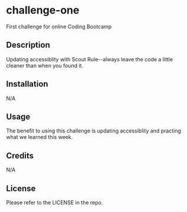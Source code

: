 # challenge-one
First challenge for online Coding Bootcamp
## Description
Updating accessiblity with Scout Rule--always leave the code a little cleaner than when you found it.
## Installation
N/A
## Usage
The benefit to using this challenge is updating accessiblity and practing what we learned this week.
## Credits
N/A
## License
Please refer to the LICENSE in the repo.